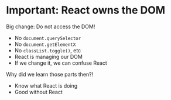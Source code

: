# Important: React owns the DOM

Big change: Do not access the DOM!
- No `document.querySelector`
- No `document.getElementX`
- No `classList.toggle()`, etc
- React is managing our DOM
- If we change it, we can confuse React

Why did we learn those parts then?!
- Know what React is doing
- Good without React

